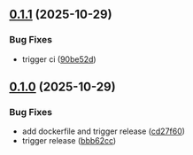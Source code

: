 ## [0.1.1](https://github.com/l4rm4nd/IKESS/compare/v0.1.0...v0.1.1) (2025-10-29)


### Bug Fixes

* trigger ci ([90be52d](https://github.com/l4rm4nd/IKESS/commit/90be52d87cc48801df9836625ffaac9ddb6ffa5f))

## [0.1.0](https://github.com/l4rm4nd/IKESS/compare/cd27f6083a6584e4e2760717295f2878a5ba242f...v0.1.0) (2025-10-29)


### Bug Fixes

* add dockerfile and trigger release ([cd27f60](https://github.com/l4rm4nd/IKESS/commit/cd27f6083a6584e4e2760717295f2878a5ba242f))
* trigger release ([bbb62cc](https://github.com/l4rm4nd/IKESS/commit/bbb62cc2970fcdc7389ad83403fadf63631bc20a))

